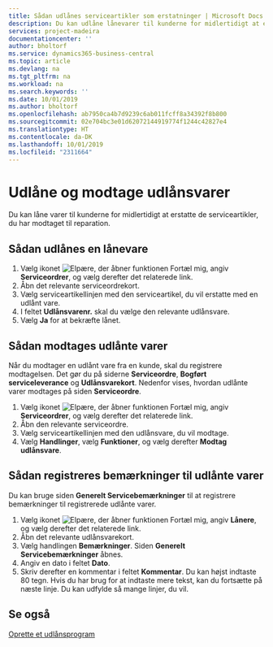 ```yaml
---
title: Sådan udlånes serviceartikler som erstatninger | Microsoft Docs
description: Du kan udlåne lånevarer til kunderne for midlertidigt at erstatte de serviceartikler, du har modtaget til reparation.
services: project-madeira
documentationcenter: ''
author: bholtorf
ms.service: dynamics365-business-central
ms.topic: article
ms.devlang: na
ms.tgt_pltfrm: na
ms.workload: na
ms.search.keywords: ''
ms.date: 10/01/2019
ms.author: bholtorf
ms.openlocfilehash: ab7950ca4b7d9239c6ab011fcff8a34392f8b800
ms.sourcegitcommit: 02e704bc3e01d62072144919774f1244c42827e4
ms.translationtype: HT
ms.contentlocale: da-DK
ms.lasthandoff: 10/01/2019
ms.locfileid: "2311664"
---
```

# <a name="lend-and-receive-loaners"></a>Udlåne og modtage udlånsvarer
Du kan låne varer til kunderne for midlertidigt at erstatte de serviceartikler, du har modtaget til reparation.  
  
## <a name="to-lend-a-loaner-item"></a>Sådan udlånes en lånevare    
1. Vælg ikonet ![Elpære, der åbner funktionen Fortæl mig](media/ui-search/search_small.png "Fortæl mig, hvad du vil foretage dig"), angiv **Serviceordrer**, og vælg derefter det relaterede link.  
2. Åbn det relevante serviceordrekort.  
3. Vælg serviceartikellinjen med den serviceartikel, du vil erstatte med en udlånt vare.  
4. I feltet **Udlånsvarenr.** skal du vælge den relevante udlånsvare.  
5. Vælg **Ja** for at bekræfte lånet.  

## <a name="to-receive-a-loaner"></a>Sådan modtages udlånte varer  
Når du modtager en udlånt vare fra en kunde, skal du registrere modtagelsen. Det gør du på siderne **Serviceordre**, **Bogført serviceleverance** og **Udlånsvarekort**. Nedenfor vises, hvordan udlånte varer modtages på siden **Serviceordre**.  
  
1. Vælg ikonet ![Elpære, der åbner funktionen Fortæl mig](media/ui-search/search_small.png "Fortæl mig, hvad du vil foretage dig"), angiv **Serviceordrer**, og vælg derefter det relaterede link.  
2. Åbn den relevante serviceordre.  
3. Vælg serviceartikellinjen med den udlånsvare, du vil modtage.  
4. Vælg **Handlinger**, vælg **Funktioner**, og vælg derefter **Modtag udlånsvare**.  

## <a name="to-register-loaner-comments"></a>Sådan registreres bemærkninger til udlånte varer  
Du kan bruge siden **Generelt Servicebemærkninger** til at registrere bemærkninger til registrerede udlånte varer.  
  
1. Vælg ikonet ![Elpære, der åbner funktionen Fortæl mig](media/ui-search/search_small.png "Fortæl mig, hvad du vil foretage dig"), angiv **Lånere**, og vælg derefter det relaterede link.  
2. Åbn det relevante udlånsvarekort.  
3. Vælg handlingen **Bemærkninger**. Siden **Generelt Servicebemærkninger** åbnes.  
4. Angiv en dato i feltet **Dato**.  
5. Skriv derefter en kommentar i feltet **Kommentar**. Du kan højst indtaste 80 tegn. Hvis du har brug for at indtaste mere tekst, kan du fortsætte på næste linje. Du kan udfylde så mange linjer, du vil.  
  
## <a name="see-also"></a>Se også  
[Oprette et udlånsprogram](service-how-setup-loaner-program.md)   
